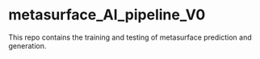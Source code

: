 # metasurface_AI_pipeline_V0
This repo contains the training and testing of metasurface prediction and generation.
